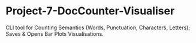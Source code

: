 # Project-7-DocCounter-Visualiser
CLI tool for Counting Semantics (Words, Punctuation, Characters, Letters);
Saves &amp; Opens Bar Plots Visualisations. 
